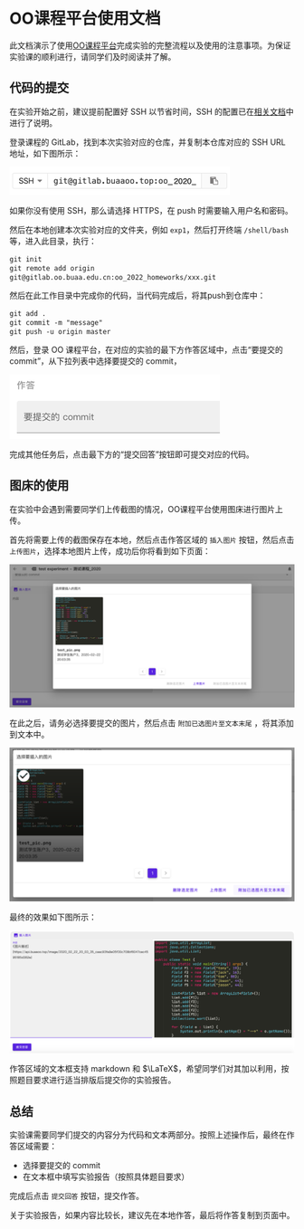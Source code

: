 # OO课程平台使用文档

此文档演示了使用[OO课程平台](http://oo.buaa.edu.cn/)完成实验的完整流程以及使用的注意事项。为保证实验课的顺利进行，请同学们及时阅读并了解。

## 代码的提交

在实验开始之前，建议提前配置好 SSH 以节省时间，SSH 的配置已在[相关文档](https://github.com/Ailsa99/guide_book_public/blob/master/git-guide/git风格指南.md)中进行了说明。

登录课程的 GitLab，找到本次实验对应的仓库，并复制本仓库对应的 SSH URL 地址，如下图所示：

<img src="pic/0.png" alt="0" style="zoom:50%;" />

如果你没有使用 SSH，那么请选择 HTTPS，在 push 时需要输入用户名和密码。

然后在本地创建本次实验对应的文件夹，例如 `exp1`，然后打开终端 `/shell/bash` 等，进入此目录，执行：

```
git init
git remote add origin git@gitlab.oo.buaa.edu.cn:oo_2022_homeworks/xxx.git
```

然后在此工作目录中完成你的代码，当代码完成后，将其push到仓库中：

```
git add .
git commit -m "message"
git push -u origin master
```

然后，登录 OO 课程平台，在对应的实验的最下方作答区域中，点击“要提交的 commit”，从下拉列表中选择要提交的 commit，

<img src="pic/1.png" alt="1" style="zoom:50%;" />

完成其他任务后，点击最下方的“提交回答”按钮即可提交对应的代码。

## 图床的使用

在实验中会遇到需要同学们上传截图的情况，OO课程平台使用图床进行图片上传。

首先将需要上传的截图保存在本地，然后点击作答区域的 `插入图片` 按钮，然后点击 `上传图片`，选择本地图片上传，成功后你将看到如下页面：

<img src="pic/2.png" alt="1" style="zoom:50%;" />

在此之后，请务必选择要提交的图片，然后点击 `附加已选图片至文本末尾` ，将其添加到文本中。

<img src="pic/4.png" alt="1" style="zoom:50%;" />

最终的效果如下图所示：

<img src="pic/3.png" alt="1" style="zoom:50%;" />

作答区域的文本框支持 markdown 和 $\LaTeX$，希望同学们对其加以利用，按照题目要求进行适当排版后提交你的实验报告。

## 总结

实验课需要同学们提交的内容分为代码和文本两部分。按照上述操作后，最终在作答区域需要：

- 选择要提交的 commit
- 在文本框中填写实验报告（按照具体题目要求）

完成后点击 `提交回答` 按钮，提交作答。

关于实验报告，如果内容比较长，建议先在本地作答，最后将作答复制到页面中。

